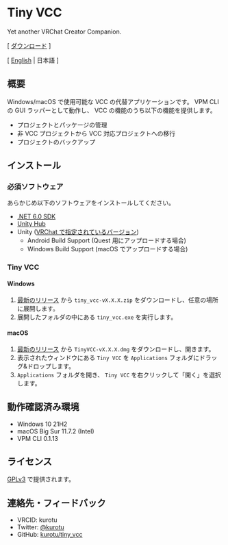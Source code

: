 # Tiny VCC
Yet another VRChat Creator Companion.

[ [ダウンロード](https://github.com/kurotu/tiny_vcc/releases/latest) ]

[ [English](./README.md) | 日本語 ]

## 概要

Windows/macOS で使用可能な VCC の代替アプリケーションです。
VPM CLI の GUI ラッパーとして動作し、 VCC の機能のうち以下の機能を提供します。

- プロジェクトとパッケージの管理
- 非 VCC プロジェクトから VCC 対応プロジェクトへの移行
- プロジェクトのバックアップ

## インストール

### 必須ソフトウェア
あらかじめ以下のソフトウェアをインストールしてください。

- [.NET 6.0 SDK](https://dotnet.microsoft.com/download/dotnet/6.0)
- [Unity Hub](https://unity.com/ja/download#how-get-started)
- Unity ([VRChat で指定されているバージョン](https://docs.vrchat.com/docs/current-unity-version))
  - Android Build Support (Quest 用にアップロードする場合)
  - Windows Build Support (macOS でアップロードする場合)

### Tiny VCC

#### Windows
1. [最新のリリース](https://github.com/kurotu/tiny_vcc/releases/latest) から `tiny_vcc-vX.X.X.zip` をダウンロードし、任意の場所に展開します。
2. 展開したフォルダの中にある `tiny_vcc.exe` を実行します。

#### macOS
1. [最新のリリース](https://github.com/kurotu/tiny_vcc/releases/latest) から `TinyVCC-vX.X.X.dmg` をダウンロードし、開きます。
2. 表示されたウィンドウにある `Tiny VCC` を `Applications` フォルダにドラッグ&ドロップします。
3. `Applications` フォルダを開き、 `Tiny VCC` を右クリックして「開く」を選択します。

## 動作確認済み環境
- Windows 10 21H2
- macOS Big Sur 11.7.2 (Intel)
- VPM CLI 0.1.13

## ライセンス
[GPLv3](./LICENSE) で提供されます。

## 連絡先・フィードバック
- VRCID: kurotu
- Twitter: [@kurotu](https://twitter.com/kurotu)
- GitHub: [kurotu/tiny_vcc](https://github.com/kurotu/tiny_vcc)
